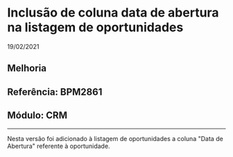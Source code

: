 # Inclusão de coluna data de abertura na listagem de oportunidades
19/02/2021
## Melhoria
## Referência: BPM2861
## Módulo: CRM
***

Nesta versão foi adicionado à listagem de oportunidades a coluna "Data de Abertura" referente à oportunidade.
